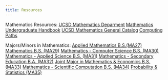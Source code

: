 ```yaml
---
title: Resources
---
```


Mathematics Resources: 
[UCSD Mathematics Deparment](https://math.ucsd.edu/)
[Mathematics Undergraduate Handbook](https://math-handbook.ucsd.edu/undergraduate/)
[UCSD Mathematics General Catalog](https://catalog.ucsd.edu/curric/MATH-ug.html)
[Computing Paths](http://computingpaths.ucsd.edu/)

Majors/Minors in Mathematics:
[Applied Mathematics B.S.(MA27)](https://math-handbook.ucsd.edu/undergraduate/ma27-applied-mathematics-b-s/)
[Mathematics B.S. (MA29)](https://math-handbook.ucsd.edu/undergraduate/ma29-mathematics-b-s/)
[Mathematics - Computer Science B.S. (MA30)](https://math-handbook.ucsd.edu/undergraduate/ma30-math-computer-science-b-s/)
[Mathematics - Applied Science B.S. (MA31)](https://math-handbook.ucsd.edu/undergraduate/ma31-math-applied-science-b-s/)
[Mathematics - Secondary Education B.A. (MA32)](https://math-handbook.ucsd.edu/undergraduate/ma32-math-secondary-education-b-a/)
[Joint Major in Mathematics & Economics B.S. (MA33)](https://math-handbook.ucsd.edu/undergraduate/ma33-joint-major-in-math-econ/)
[Mathematics - Scientific Computation B.S. (MA34)](https://math-handbook.ucsd.edu/undergraduate/ma34-math-scientific-computation-b-s/)
[Probability & Statistics (MA35)](https://math-handbook.ucsd.edu/undergraduate/ma35-probability-statistics-b-s/)
